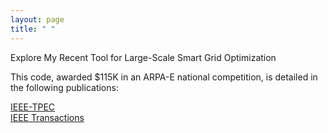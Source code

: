 ```yaml
---
layout: page
title: " "
---
```


Explore My Recent Tool for Large-Scale Smart Grid Optimization

This code, awarded $115K in an ARPA-E national competition, is detailed in the following publications:

[IEEE-TPEC](https://github.com/hssharadga/hssharadga.github.io/blob/main/assets/IEEE_TPEC.pdf)  
[IEEE Transactions](https://github.com/hssharadga/hssharadga.github.io/blob/main/assets/IEEE_TIA.pdf)


